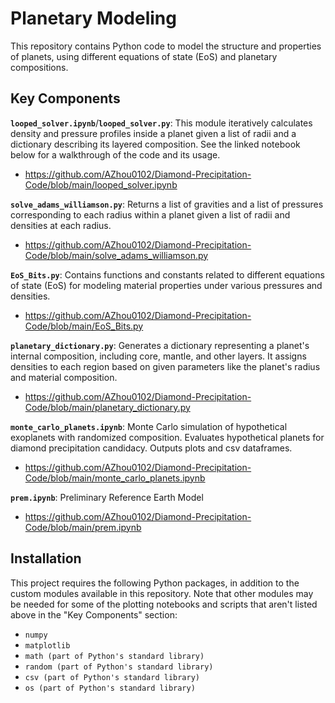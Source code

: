 # Planetary Modeling

This repository contains Python code to model the structure and properties of planets, using different equations of state (EoS) and planetary compositions.

## Key Components

**`looped_solver.ipynb`**/**`looped_solver.py`**: This module iteratively calculates density and pressure profiles inside a planet given a list of radii and a dictionary describing its layered composition. See the linked notebook below for a walkthrough of the code and its usage.
- https://github.com/AZhou0102/Diamond-Precipitation-Code/blob/main/looped_solver.ipynb

**`solve_adams_williamson.py`**: Returns a list of gravities and a list of pressures corresponding to each radius within a planet given a list of radii and densities at each radius.
- https://github.com/AZhou0102/Diamond-Precipitation-Code/blob/main/solve_adams_williamson.py

**`EoS_Bits.py`**: Contains functions and constants related to different equations of state (EoS) for modeling material properties under various pressures and densities.
- https://github.com/AZhou0102/Diamond-Precipitation-Code/blob/main/EoS_Bits.py

**`planetary_dictionary.py`**: Generates a dictionary representing a planet's internal composition, including core, mantle, and other layers. It assigns densities to each region based on given parameters like the planet's radius and material composition.
- https://github.com/AZhou0102/Diamond-Precipitation-Code/blob/main/planetary_dictionary.py

**`monte_carlo_planets.ipynb`**: Monte Carlo simulation of hypothetical exoplanets with randomized composition. Evaluates hypothetical planets for diamond precipitation candidacy. Outputs plots and csv dataframes.
- https://github.com/AZhou0102/Diamond-Precipitation-Code/blob/main/monte_carlo_planets.ipynb

**`prem.ipynb`**: Preliminary Reference Earth Model
- https://github.com/AZhou0102/Diamond-Precipitation-Code/blob/main/prem.ipynb

## Installation

This project requires the following Python packages, in addition to the custom modules available in this repository. Note that other modules may be needed for some of the plotting notebooks and scripts that aren't listed above in the "Key Components" section:
- `numpy`
- `matplotlib`
- `math (part of Python's standard library)`
- `random (part of Python's standard library)`
- `csv (part of Python's standard library)`
- `os (part of Python's standard library)`
